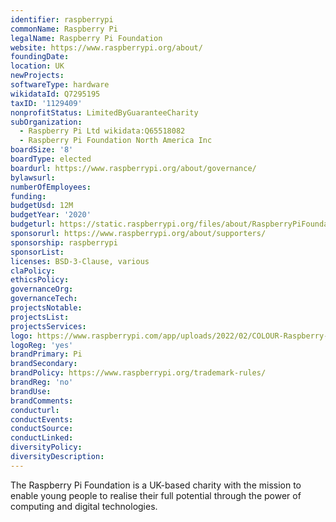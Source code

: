 ```yaml
---
identifier: raspberrypi
commonName: Raspberry Pi
legalName: Raspberry Pi Foundation
website: https://www.raspberrypi.org/about/
foundingDate:
location: UK
newProjects:
softwareType: hardware
wikidataId: Q7295195
taxID: '1129409'
nonprofitStatus: LimitedByGuaranteeCharity
subOrganization: 
  - Raspberry Pi Ltd wikidata:Q65518082 
  - Raspberry Pi Foundation North America Inc
boardSize: '8'
boardType: elected
boardurl: https://www.raspberrypi.org/about/governance/
bylawsurl:
numberOfEmployees:
funding:
budgetUsd: 12M
budgetYear: '2020'
budgeturl: https://static.raspberrypi.org/files/about/RaspberryPiFoundationAnnualReview2022.pdf
sponsorurl: https://www.raspberrypi.org/about/supporters/
sponsorship: raspberrypi
sponsorList:
licenses: BSD-3-Clause, various
claPolicy:
ethicsPolicy:
governanceOrg:
governanceTech:
projectsNotable:
projectsList:
projectsServices:
logo: https://www.raspberrypi.com/app/uploads/2022/02/COLOUR-Raspberry-Pi-Symbol-Registered.png
logoReg: 'yes'
brandPrimary: Pi
brandSecondary:
brandPolicy: https://www.raspberrypi.org/trademark-rules/
brandReg: 'no'
brandUse:
brandComments:
conducturl:
conductEvents:
conductSource:
conductLinked:
diversityPolicy:
diversityDescription:
---
```


The Raspberry Pi Foundation is a UK-based charity with the mission to enable young people to realise their full potential through the power of computing and digital technologies.
